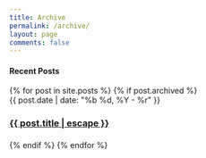```yaml
---
title: Archive
permalink: /archive/
layout: page
comments: false
---
```


<h4 class="posts-item-note">Recent Posts</h4>
{% for post in site.posts %}
{% if post.archived %}
<article class="post-item">
    <span class="post-item-date">{{ post.date | date: "%b %d, %Y - %r" }}</span>
    <h4 class="post-item-title" style="font-size: 16px">
        <a href="{{ post.url }}">{{ post.title | escape }}</a>
    </h4>
</article>
{% endif %}
{% endfor %}
